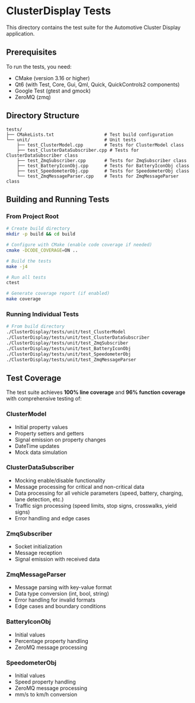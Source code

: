 # ClusterDisplay Tests

This directory contains the test suite for the Automotive Cluster Display application.

## Prerequisites

To run the tests, you need:
- CMake (version 3.16 or higher)
- Qt6 (with Test, Core, Gui, Qml, Quick, QuickControls2 components)
- Google Test (gtest and gmock)
- ZeroMQ (zmq)

## Directory Structure

```
tests/
├── CMakeLists.txt                   # Test build configuration
└── unit/                            # Unit tests
    ├── test_ClusterModel.cpp        # Tests for ClusterModel class
    ├── test_ClusterDataSubscriber.cpp # Tests for ClusterDataSubscriber class
    ├── test_ZmqSubscriber.cpp       # Tests for ZmqSubscriber class
    ├── test_BatteryIconObj.cpp      # Tests for BatteryIconObj class
    ├── test_SpeedometerObj.cpp      # Tests for SpeedometerObj class
    └── test_ZmqMessageParser.cpp    # Tests for ZmqMessageParser class
```

## Building and Running Tests

### From Project Root

```bash
# Create build directory
mkdir -p build && cd build

# Configure with CMake (enable code coverage if needed)
cmake -DCODE_COVERAGE=ON ..

# Build the tests
make -j4

# Run all tests
ctest

# Generate coverage report (if enabled)
make coverage
```

### Running Individual Tests

```bash
# From build directory
./ClusterDisplay/tests/unit/test_ClusterModel
./ClusterDisplay/tests/unit/test_ClusterDataSubscriber
./ClusterDisplay/tests/unit/test_ZmqSubscriber
./ClusterDisplay/tests/unit/test_BatteryIconObj
./ClusterDisplay/tests/unit/test_SpeedometerObj
./ClusterDisplay/tests/unit/test_ZmqMessageParser
```

## Test Coverage

The test suite achieves **100% line coverage** and **96% function coverage** with comprehensive testing of:

### ClusterModel
- Initial property values
- Property setters and getters
- Signal emission on property changes
- DateTime updates
- Mock data simulation

### ClusterDataSubscriber
- Mocking enable/disable functionality
- Message processing for critical and non-critical data
- Data processing for all vehicle parameters (speed, battery, charging, lane detection, etc.)
- Traffic sign processing (speed limits, stop signs, crosswalks, yield signs)
- Error handling and edge cases

### ZmqSubscriber
- Socket initialization
- Message reception
- Signal emission with received data

### ZmqMessageParser
- Message parsing with key-value format
- Data type conversion (int, bool, string)
- Error handling for invalid formats
- Edge cases and boundary conditions

### BatteryIconObj
- Initial values
- Percentage property handling
- ZeroMQ message processing

### SpeedometerObj
- Initial values
- Speed property handling
- ZeroMQ message processing
- mm/s to km/h conversion
